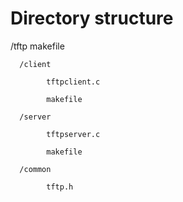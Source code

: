 # Directory structure

/tftp 
      makefile
      
      /client
    
            tftpclient.c
         
            makefile 
         
      /server
    
            tftpserver.c
         
            makefile
         
      /common
    
            tftp.h
   
